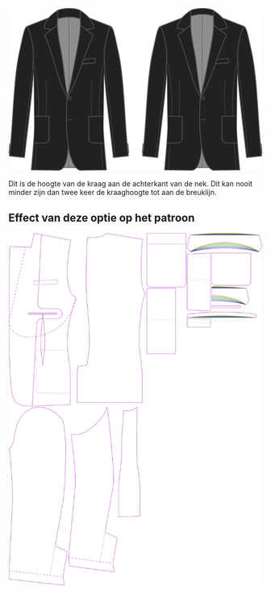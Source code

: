 
![Hoogte kraag](collarheight.svg)

Dit is de hoogte van de kraag aan de achterkant van de nek. Dit kan nooit minder zijn dan twee keer de kraaghoogte tot aan de breuklijn.


## Effect van deze optie op het patroon
![Deze afbeelding toont het effect van deze optie door meerdere varianten die een andere waarde hebben voor deze optie te vervangen](jaeger_collarheight_sample.svg "Effect van deze optie op het patroon")